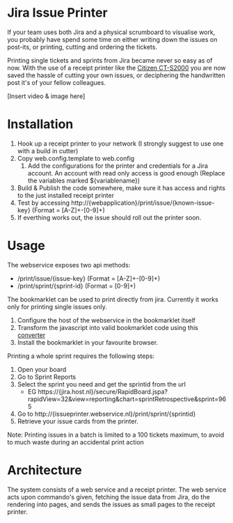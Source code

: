 # Jira Issue Printer #
If your team uses both Jira and a physical scrumboard to visualise work, you probably have spend some time on either writing down the issues on post-its, or printing, cutting and ordering the tickets. 

Printing single tickets and sprints from Jira became never so easy as of now. With the use of a receipt printer like the [Citizen CT-S2000](http://www.citizen-systems.com/us/printer/pos/ct-s2000) you are now saved the hassle of cutting your own issues, or deciphering the handwritten post it's of your fellow colleagues.  

[Insert video & image here]

# Installation #

1. Hook up a receipt printer to your network (I strongly suggest to use one with a build in cutter)
1. Copy web.config.template to web.config
    1. Add the configurations for the printer and credentials for a Jira account. An account with read only access is good enough (Replace the variables marked ${variablename})
1. Build & Publish the code somewhere, make sure it has access and rights to the just installed receipt printer
1. Test by accessing http://{webapplication}/print/issue/{known-issue-key} (Format = [A-Z]+-[0-9]+)
1. If everthing works out, the issue should roll out the printer soon.

# Usage #

The webservice exposes two api methods:

- /print/issue/{issue-key} (Format = [A-Z]+-[0-9]+)
- /print/sprint/{sprint-id} (Format = [0-9]+)

The bookmarklet can be used to print directly from jira. Currently it works only for printing single issues only. 

1. Configure the host of the webservice in the bookmarklet itself
1. Transform the javascript into valid bookmarklet code using this [converter](http://mrcoles.com/bookmarklet/)
1. Install the bookmarklet in your favourite browser.

Printing a whole sprint requires the following steps:

1. Open your board
1. Go to Sprint Reports
1. Select the sprint you need and get the sprintid from the url
   - EG https://{jira.host.nl}/secure/RapidBoard.jspa?rapidView=32&view=reporting&chart=sprintRetrospective&sprint=965
1. Go to http://{issueprinter.webservice.nl}/print/sprint/{sprintid}
1. Retrieve your issue cards from the printer.

Note: Printing issues in a batch  is limited to a 100 tickets maximum, to avoid to much waste during an accidental print action

# Architecture #

The system consists of a web service and a receipt printer. The web service acts upon commando's given, fetching the issue data from Jira, do the rendering into pages, and sends the issues as small pages to the receipt printer. 